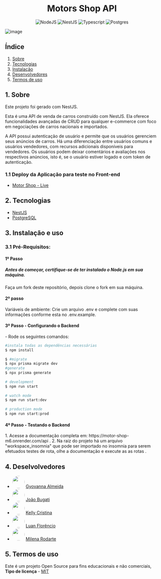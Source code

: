 <h1 align="center"> Motors Shop API</h1>

<div align="center">
  
![NodeJS](https://img.shields.io/badge/node.js-6DA55F?style=for-the-badge&logo=node.js&logoColor=white) ![NestJS](https://img.shields.io/badge/nestjs-%23E0234E.svg?style=for-the-badge&logo=nestjs&logoColor=white) ![Typescript](https://img.shields.io/badge/TypeScript-007ACC?style=for-the-badge&logo=typescript&logoColor=fff) 	![Postgres](https://img.shields.io/badge/postgres-%23316192.svg?style=for-the-badge&logo=postgresql&logoColor=white) 

</div>

<p align="center">

  ![image](https://github.com/Projeto-FullStackk/frontend/assets/110180304/0928456f-4653-4c1a-b511-d77711cdcfe5)

</p>


<h2>Índice</h2>

1. [ Sobre ](#sobre)
2. [ Tecnologias](#techs)
3. [ Instalação ](#install)
4. [ Desenvolvedores ](#devs)
5. [ Termos de uso ](#termos)

<a name="sobre"></a>

## 1. Sobre
Este projeto foi gerado com NestJS.

Esta é uma API de venda de carros construído com NestJS. Ela oferece funcionalidades avançadas de CRUD para qualquer e-commerce com foco em negociações de carros nacionais e importados. 

A API possui autenticação de usuário e permite que os usuários gerenciem seus anúncios de carros. Há uma diferenciação entre usuários comuns e usuários vendedores, com recursos adicionais disponíveis para vendedores. Os usuários podem deixar comentários e avaliações nos respectivos anúncios, isto é, se o usuário estiver logado e com token de autenticação.

### 1.1 Deploy da Aplicação para teste no Front-end

- <a name="MotorShop" href="" target="_blank">Motor Shop - Live</a>

<a name="techs"></a>

## 2. Tecnologias

- <a name="nest" href="https://docs.nestjs.com" target="_blank">NestJS</a>
- <a name="postgres" href="https://www.postgresql.org/" target="_blank">PostgreSQL</a>

<a name="install"></a>
## 3. Instalação e uso

### 3.1 Pré-Requisitos:
  <h4>1º Passo</h4>
  <h5>Antes de começar, certifique-se de ter instalado o Node.js em sua máquina.</h3>
  <p>Faça um fork deste repositório, depois clone o fork em sua máquina.</p>

  <h4>2º passo</h4>
  Variáveis de ambiente:
    Crie um arquivo .env e complete com suas informações conforme esta no .env.example.

  <h4>3º Passo - Configurando o Backend</h4>
  - Rode os seguintes comandos: 
  
  ```bash
  #instala todas as dependências necessárias
  $ npm install
    
  $ #migrate
  $ npx prisma migrate dev
  #generate
  $ npx prisma generate
    
  # development
  $ npm run start
    
  # watch mode
  $ npm run start:dev
    
  # production mode
  $ npm run start:prod
  ```
  <h4>4º Passo - Testando o Backend</h4>
    1. Acesse a documentação completa em: https://motor-shop-m6.onrender.com/api .
    2. Na raiz do projeto há um arquivo "workspace_insomnia" que pode ser importado no insomnia para serem efetuados testes de rota, olhe a documentação e execute as as rotas .
  

## 4. Deselvolvedores

- <img src="https://github.com/gyo-almeida.png" width="40" height="40" style="border-radius: 20px;"> <a name="Gyovanna" href="https://github.com/gyo-almeida" target="_blank">Gyovanna Almeida</a>
- <img src="https://github.com/joaobuga35.png" width="40" height="40" style="border-radius: 20px;"> <a name="Joao" href="https://github.com/joaobuga35" target="_blank">João Bugati</a>
- <img src="https://github.com/kellygalliani.png" width="40" height="40" style="border-radius: 20px"> <a name="kelly" href="https://github.com/kellygalliani" target="_blank">Kelly Cristina</a>
- <img src="https://github.com/LuanFlorencioo.png" width="40" height="40" style="border-radius: 20px;"> <a name="luan" href="https://github.com/LuanFlorencioo" target="_blank">Luan Florêncio</a>
- <img src="https://github.com/milenarodarte.png" width="40" height="40" style="border-radius: 20px;"> <a name="milena" href="https://github.com/milenarodarte" target="_blank">Milena Rodarte</a>

<a name="termos"></a>

## 5. Termos de uso

Este é um projeto Open Source para fins educacionais e não comerciais, **Tipo de licença** - <a name="mit" href="https://opensource.org/licenses/MIT" target="_blank">MIT</a>
<a name="devs"></a>
